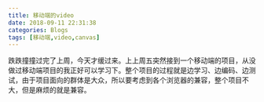 ```yaml
---
title: 移动端的video
date: 2018-09-11 22:31:38
categories: Blogs
tags: [移动端,video,canvas]
---
```

跌跌撞撞过完了上周，今天才缓过来。上上周五突然接到一个移动端的项目，从没做过移动端项目的我正好可以学习下。整个项目的过程就是边学习、边编码、边测试，由于项目面向的群体是大众，所以要考虑到各个浏览器的兼容，整个项目不大，但是麻烦的就是兼容。
